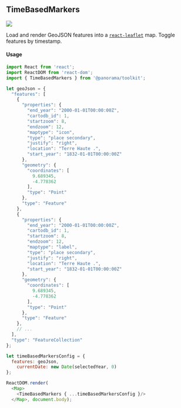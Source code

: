 ## TimeBasedMarkers

<img src='https://cloud.githubusercontent.com/assets/1127259/11805256/32ba2428-a2bf-11e5-9b91-f7b15e223127.jpg'>

Load and render GeoJSON features into a [`react-leaflet`](https://github.com/PaulLeCam/react-leaflet) map. Toggle features by timestamp.

#### Usage
```js
import React from 'react';
import ReactDOM from 'react-dom';
import { TimeBasedMarkers } from '@panorama/toolkit';

let geoJson = {
  "features": [
    {
      "properties": {
        "end_year": "2000-01-01T00:00:00Z",
        "cartodb_id": 1,
        "startzoom": 8,
        "endzoom": 12,
        "maptype": "icon",
        "type": "place secondary",
        "justify": "right",
        "location": "Terre Haute .",
        "start_year": "1832-01-01T00:00:00Z"
      },
      "geometry": {
        "coordinates": [
          9.689345,
          -4.778362
        ],
        "type": "Point"
      },
      "type": "Feature"
    },
    {
      "properties": {
        "end_year": "2000-01-01T00:00:00Z",
        "cartodb_id": 1,
        "startzoom": 8,
        "endzoom": 12,
        "maptype": "label",
        "type": "place secondary",
        "justify": "right",
        "location": "Terre Haute .",
        "start_year": "1832-01-01T00:00:00Z"
      },
      "geometry": {
        "coordinates": [
          9.689345,
          -4.778362
        ],
        "type": "Point"
      },
      "type": "Feature"
    },
    // ...
  ],
  "type": "FeatureCollection"
};

let timeBasedMarkersConfig = {
  features: geoJson,
	currentDate: new Date(selectedYear, 0)
};

ReactDOM.render(
  <Map>
    <TimeBasedMarkers { ...timeBasedMarkersConfig }/>
  </Map>, document.body);
```
